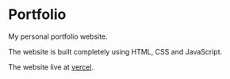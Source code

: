 # Portfolio
My personal portfolio website.

The website is built completely using HTML, CSS and JavaScript.

The website live at [vercel](https://sahilkhirwal.vercel.app).
